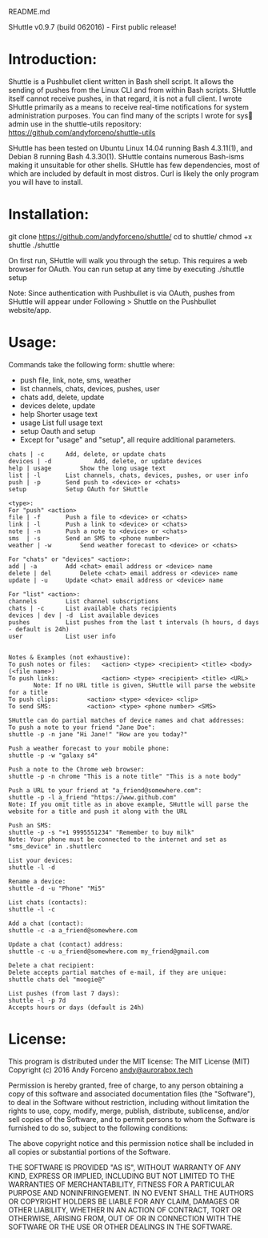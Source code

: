 README.md

SHuttle v0.9.7 (build 062016) - First public release!

# Introduction:
Shuttle is a Pushbullet client written in Bash shell script. It allows the sending of pushes from the Linux CLI and from within Bash scripts. SHuttle itself cannot receive pushes, in that regard, it is not a full client. I wrote SHuttle primarily as a means to receive real-time notifications for system administration purposes. You can find many of the scripts I wrote for sys admin use in the shuttle-utils repository: https://github.com/andyforceno/shuttle-utils

SHuttle has been tested on Ubuntu Linux 14.04 running Bash 4.3.11(1), and Debian 8 running Bash 4.3.30(1). SHuttle contains numerous Bash-isms making it unsuitable for other shells. SHuttle has few dependencies, most of which are included by default in most distros. Curl is likely the only program you will have to install.


# Installation:
git clone https://github.com/andyforceno/shuttle/
cd to shuttle/
chmod +x shuttle
./shuttle

On first run, SHuttle will walk you through the setup. This requires a web browser for OAuth.
You can run setup at any time by executing ./shuttle setup

Note: Since authentication with Pushbullet is via OAuth, pushes from SHuttle will appear under Following > Shuttle on the Pushbullet website/app.


# Usage:
Commands take the following form: shuttle <action> <type> <recipient> <data> where:

<actions> 		<types>						
* push 			file, link, note, sms, weather			
* list			channels, chats, devices, pushes, user		
* chats			add, delete, update
* devices		delete, update
* help			Shorter usage text
* usage			List full usage text 		
* setup 		Oauth and setup
* Except for "usage" and "setup", all <actions> require additional parameters. 

```<action>:
chats | -c		Add, delete, or update chats
devices | -d        	Add, delete, or update devices
help | usage		Show the long usage text
list | -l 		List channels, chats, devices, pushes, or user info
push | -p		Send push to <device> or <chats>
setup 			Setup OAuth for SHuttle 

<type>:
For "push" <action>
file | -f		Push a file to <device> or <chats>
link | -l		Push a link to <device> or <chats>
note | -n		Push a note to <device> or <chats>
sms  | -s		Send an SMS to <phone number>
weather | -w		Send weather forecast to <device> or <chats>

For "chats" or "devices" <action>:
add | -a		Add <chat> email address or <device> name
delete | del		Delete <chat> email address or <device> name
update | -u		Update <chat> email address or <device> name

For "list" <action>:
channels		List channel subscriptions
chats | -c		List available chats recipients
devices | dev | -d	List available devices 	 
pushes			List pushes from the last t intervals (h hours, d days - default is 24h)
user 			List user info


Notes & Examples (not exhaustive):
To push notes or files:   <action> <type> <recipient> <title> <body> (<file name>)
To push links: 	          <action> <type> <recipient> <title> <URL>
       Note: If no URL title is given, SHuttle will parse the website for a title
To push clips: 		  <action> <type> <device> <clip> 
To send SMS: 		  <action> <type> <phone number> <SMS>

SHuttle can do partial matches of device names and chat addresses:
To push a note to your friend "Jane Doe":
shuttle -p -n jane "Hi Jane!" "How are you today?"

Push a weather forecast to your mobile phone:
shuttle -p -w "galaxy s4"

Push a note to the Chrome web browser:
shuttle -p -n chrome "This is a note title" "This is a note body"

Push a URL to your friend at "a_friend@somewhere.com":
shuttle -p -l a_friend "https://www.github.com"
Note: If you omit title as in above example, SHuttle will parse the website for a title and push it along with the URL

Push an SMS:
shuttle -p -s "+1 9995551234" "Remember to buy milk"
Note: Your phone must be connected to the internet and set as "sms_device" in .shuttlerc

List your devices:
shuttle -l -d

Rename a device:
shuttle -d -u "Phone" "Mi5"

List chats (contacts):
shuttle -l -c

Add a chat (contact):
shuttle -c -a a_friend@somewhere.com 

Update a chat (contact) address:
shuttle -c -u a_friend@somewhere.com my_friend@gmail.com

Delete a chat recipient:
Delete accepts partial matches of e-mail, if they are unique:
shuttle chats del "moogie@"

List pushes (from last 7 days):
shuttle -l -p 7d
Accepts hours or days (default is 24h)
```


# License:

This program is distributed under the MIT license:
The MIT License (MIT)
Copyright (c) 2016 Andy Forceno <andy@aurorabox.tech>

Permission is hereby granted, free of charge, to any person obtaining a copy of this software and associated documentation files (the "Software"), to deal in the Software without restriction, including without limitation the rights to use, copy, modify, merge, publish, distribute, sublicense, and/or sell copies of the Software, and to permit persons to whom the Software is furnished to do so, subject to the following conditions:

The above copyright notice and this permission notice shall be included in all copies or substantial portions of the Software.

THE SOFTWARE IS PROVIDED "AS IS", WITHOUT WARRANTY OF ANY KIND, EXPRESS OR IMPLIED, INCLUDING BUT NOT LIMITED TO THE WARRANTIES OF MERCHANTABILITY, FITNESS FOR A PARTICULAR PURPOSE AND NONINFRINGEMENT. IN NO EVENT SHALL THE AUTHORS OR COPYRIGHT HOLDERS BE LIABLE FOR ANY CLAIM, DAMAGES OR OTHER LIABILITY, WHETHER IN AN ACTION OF CONTRACT, TORT OR OTHERWISE, ARISING FROM, OUT OF OR IN CONNECTION WITH THE SOFTWARE OR THE USE OR OTHER DEALINGS IN THE SOFTWARE.
